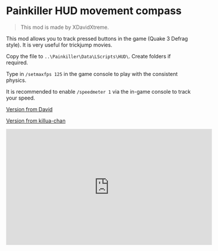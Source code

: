 # Painkiller HUD movement compass

> This mod is made by XDavidXtreme.

This mod allows you to track pressed buttons in the game (Quake 3 Defrag style). It is very useful for trickjump movies.

Copy the file to `..\Painkiller\Data\LScripts\HUD\`. Create folders if required.

Type in `/setmaxfps 125` in the game console to play with the consistent physics.

It is recommended to enable `/speedmeter 1` via the in-game console to track your speed.

[Version from David](https://github.com/t3r6/pkdocs/blob/main/code/david/HUD/HUD.lua)

[Version from killua-chan](https://github.com/t3r6/pkdocs/blob/main/code/killua/HUD/HUD.lua)


<iframe width="560" height="315" src="https://www.youtube-nocookie.com/embed/votl4fPb0kU?si=t7S5SoCQBF8mvmOz" title="YouTube video player" frameborder="0" allow="accelerometer; autoplay; clipboard-write; encrypted-media; gyroscope; picture-in-picture; web-share" allowfullscreen></iframe>
